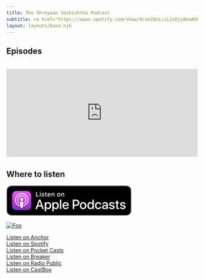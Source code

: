 ```yaml
---
title: The Shreyaan Vashishtha Podcast
subtitle: <a href="https://open.spotify.com/show/0caeIQnLciL2sOjyAUoAVF">Listen on Spotify</a> 
layout: layouts/base.njk
---
```


## Episodes
<br>
<iframe src="https://open.spotify.com/embed-podcast/show/0caeIQnLciL2sOjyAUoAVF" width="100%" height="232" frameborder="0" allowtransparency="true" allow="encrypted-media"></iframe>


## Where to listen

<a href="#" rel="Listen on Apple Podcasts" width="50">![Foo](https://raw.githubusercontent.com/ShreyaanVashishtha/podcastsv/master/src/site/images/US_UK_Apple_Podcasts_Listen_Badge_RGB.svg)</a>

<a href="#" rel="Listen on Google Podcasts" width="150" height="38">![Foo](https://www.gstatic.com/podcasts_console/promote/English_EN/EN_Google_Podcasts_Badge.svg)</a>

<a href="https://anchor.fm/shreyaan">Listen on Anchor</a> 
<br>
<a href="https://open.spotify.com/show/0caeIQnLciL2sOjyAUoAVF">Listen on Spotify</a> 
<br>
<a href="https://pca.st/7tjawhkn">Listen on Pocket Casts</a>
<br>
<a href="https://www.breaker.audio/the-shreyaan-vashishtha-podcast">Listen on Breaker</a>
<br>
<a href="https://radiopublic.com/the-shreyaan-vashishtha-podcast-WYwpnL">Listen on Radio Public</a> 
<br>
<a href="https://castbox.fm/ch/4091053">Listen on CastBox</a> 
<br>

